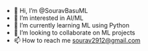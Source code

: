 - 👋 Hi, I’m @SouravBasuML
- 👀 I’m interested in AI/ML
- 🌱 I’m currently learning ML using Python
- 💞️ I’m looking to collaborate on ML projects
- 📫 How to reach me sourav2912@gmail.com

<!---
SouravBasuML/SouravBasuML is a ✨ special ✨ repository because its `README.md` (this file) appears on your GitHub profile.
You can click the Preview link to take a look at your changes.
--->
